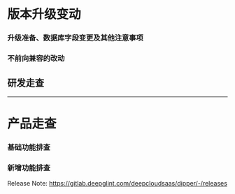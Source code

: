 # 版本升级变动

### 升级准备、数据库字段变更及其他注意事项


### 不前向兼容的改动

## 研发走查


---

# 产品走查

### 基础功能排查


### 新增功能排查

Release Note: https://gitlab.deepglint.com/deepcloudsaas/dipper/-/releases
